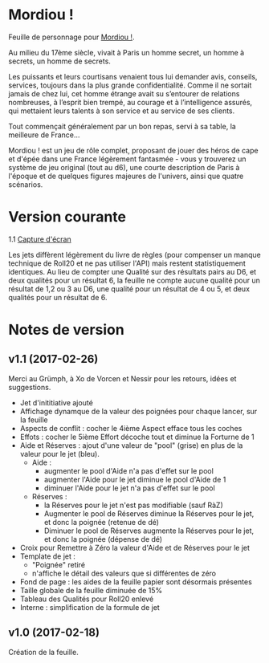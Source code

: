# Mordiou !

Feuille de personnage pour [Mordiou !](http://legrumph.org/Terrier/?Chibi/Mordiou-%21).

Au milieu du 17ème siècle, vivait à Paris un homme secret, un homme à secrets, un homme de secrets.

Les puissants et leurs courtisans venaient tous lui demander avis, conseils, services, toujours dans la plus grande confidentialité. Comme il ne sortait jamais de chez lui, cet homme étrange avait su s’entourer de relations nombreuses, à l’esprit bien trempé, au courage et à l’intelligence assurés, qui mettaient leurs talents à son service et au service de ses clients.

Tout commençait généralement par un bon repas, servi à sa table, la meilleure de France...

Mordiou ! est un jeu de rôle complet, proposant de jouer des héros de cape et d'épée dans une France légèrement fantasmée - vous y trouverez un système de jeu original (tout au d6), une courte description de Paris à l'époque et de quelques figures majeures de l'univers, ainsi que quatre scénarios.

# Version courante
1.1 [Capture d'écran](mordiou.jpg)

Les jets diffèrent légèrement du livre de règles (pour compenser un manque technique de Roll20 et ne pas utiliser l'API) mais restent statistiquement identiques.
Au lieu de compter une Qualité sur des résultats pairs au D6, et deux qualités pour un résultat 6, la feuille ne compte aucune qualité pour un résultat de 1,2 ou 3 au D6, une qualité pour un résultat de 4 ou 5, et deux qualités pour un résultat de 6.

# Notes de version

## v1.1 (2017-02-26)
Merci au Grümph, à Xo de Vorcen et Nessir pour les retours, idées et suggestions.

* Jet d'inititiative ajouté
* Affichage dynamque de la valeur des poignées pour chaque lancer, sur la feuille
* Aspects de conflit : cocher le 4ième Aspect efface tous les coches
* Effots : cocher le 5ième Effort décoche tout et diminue la Forturne de 1
* Aide et Réserves : ajout d'une valeur de "pool" (grise) en plus de la valeur pour le jet (bleu).
    * Aide :
        * augmenter le pool d'Aide n'a pas d'effet sur le pool
        * augmenter l'Aide pour le jet diminue le pool d'Aide de 1
        * diminuer l'Aide pour le jet n'a pas d'effet sur le pool
    * Réserves :
        * la Réserves pour le jet n'est pas modifiable (sauf RàZ)
        * Augmenter le pool de Réserves diminue la Réserves pour le jet, et donc la poignée (retenue de dé)
        * Diminuer le pool de Réserves augmente la Réserves pour le jet, et donc la poignée (dépense de dé)
* Croix pour Remettre à Zéro la valeur d'Aide et de Réserves pour le jet
* Template de jet :
    * "Poignée" retiré
    * n'affiche le détail des valeurs que si différentes de zéro
* Fond de page : les aides de la feuille papier sont désormais présentes
* Taille globale de la feuille diminuée de 15%
* Tableau des Qualités pour Roll20 enlevé
* Interne : simplification de la formule de jet

## v1.0 (2017-02-18)

Création de la feuille.
